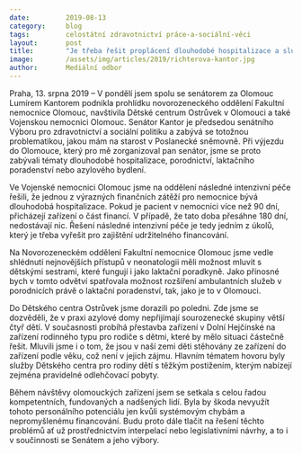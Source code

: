 ```yaml
---
date:         2019-08-13
category:     blog
tags:         celostátní zdravotnictví práce-a-sociální-věci
layout:       post
title:        "Je třeba řešit proplácení dlouhodobé hospitalizace a služby dětských center pro rodiny"
image:        /assets/img/articles/2019/richterova-kantor.jpg
author:       Mediální odbor
---
```



Praha, 13. srpna 2019 – V pondělí jsem spolu se senátorem za Olomouc Lumírem Kantorem podnikla prohlídku novorozeneckého oddělení Fakultní nemocnice Olomouc, navštívila Dětské centrum Ostrůvek v Olomouci a také Vojenskou nemocnici Olomouc. Senátor Kantor je předsedou senátního Výboru pro zdravotnictví a sociální politiku a zabývá se totožnou problematikou, jakou mám na starost v Poslanecké sněmovně. Při výjezdu do Olomouce, který pro mě zorganizoval pan senátor, jsme se proto zabývali tématy dlouhodobé hospitalizace, porodnictví, laktačního poradenství nebo azylového bydlení.

Ve Vojenské nemocnici Olomouc jsme na oddělení následné intenzivní péče řešili, že jednou z výrazných finančních zátěží pro nemocnice bývá dlouhodobá hospitalizace. Pokud je pacient v nemocnici více než 90 dní, přicházejí zařízení o část financí. V případě, že tato doba přesáhne 180 dní, nedostávají nic. Řešení následné intenzivní péče je tedy jedním z úkolů, který je třeba vyřešit pro zajištění udržitelného financování. 

Na Novorozeneckém oddělení Fakultní nemocnice Olomouc jsme vedle shlédnutí nejnovějších přístupů v neonatologii měli možnost mluvit s dětskými sestrami, které fungují i jako laktační poradkyně. Jako přínosné bych v tomto odvětví spatřovala možnost rozšíření ambulantních služeb v porodnicích právě o laktační poradenství, tak, jako je to v Olomouci. 

Do Dětského centra Ostrůvek jsme dorazili po poledni. Zde jsme se dozvěděli, že v praxi azylové domy nepřijímají sourozenecké skupiny větší čtyř dětí. V současnosti probíhá přestavba zařízení v Dolní Hejčínské na zařízení rodinného typu pro rodiče s dětmi, které by mělo situaci částečně řešit. Mluvili jsme i o tom, že jsou v naší zemi děti stěhovány ze zařízení do zařízení podle věku, což není v jejich zájmu. Hlavním tématem hovoru byly služby Dětského centra pro rodiny dětí s těžkým postižením, kterým nabízejí zejména pravidelné odlehčovací pobyty.

Během návštěvy olomouckých zařízení jsem se setkala s celou řadou kompetentních, fundovaných a nadšených lidí. Byla by škoda nevyužít tohoto personálního potenciálu jen kvůli systémovým chybám a nepromyšlenému financování. Budu proto dále tlačit na řešení těchto problémů ať už prostřednictvím interpelací nebo legislativními návrhy, a to i v součinnosti se Senátem a jeho výbory.

